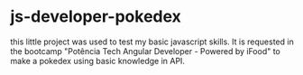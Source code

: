 # js-developer-pokedex
this little project was used to test my basic javascript skills. It is requested in the bootcamp "Potência Tech Angular Developer - Powered by iFood" to make a pokedex using basic knowledge in API. 
